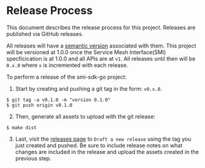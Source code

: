 # Release Process

This document describes the release process for this project. Releases are published via GitHub releases.

All releases will have a [semantic version](https://semver.org/) associated with them. This project will be versioned at 1.0.0 once the Service Mesh Interface(SMI) specficication is at 1.0.0 and all APIs are at `v1`. All releases until then will be `0.x.0` where `x` is incremented with each release.

To perform a release of the smi-sdk-go project:

1. Start by creating and pushing a git tag in the form: `v0.x.0`.
```console
$ git tag -a v0.1.0 -m "version 0.1.0"
$ git push origin v0.1.0
```
2. Then, generate all assets to upload with the git release:
```console
$ make dist
```

3. Last, visit the [releases page](https://github.com/deislabs/smi-sdk-go/releases) to `Draft a new release` using the tag you just created and pushed. Be sure to include release notes on what changes are included in the release and upload the assets created in the previous step.
